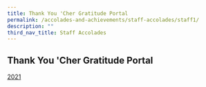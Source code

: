 ```yaml
---
title: Thank You 'Cher Gratitude Portal
permalink: /accolades-and-achievements/staff-accolades/staff1/
description: ""
third_nav_title: Staff Accolades
---
```

## Thank You 'Cher Gratitude Portal

[2021](/files/qifa-primary-school.pdf)